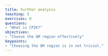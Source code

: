 ```yaml
---
title: Further analysis
teaching: 5
exercises: 0
questions:
- "What is CP2K?"
objectives:
- "Choose the QM region effectively"
keypoints:
- "Choosing the QM region is in not trivial."
---
```




